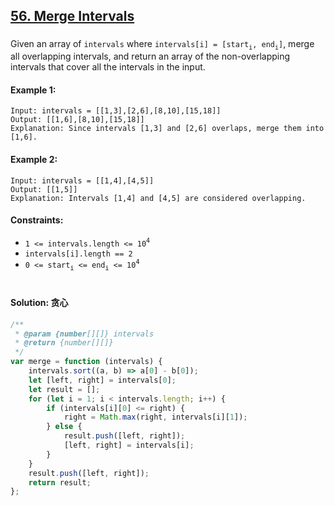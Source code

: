 ## [56. Merge Intervals](https://leetcode.com/problems/merge-intervals/)

###

Given an array of `intervals` where `intervals[i] = [start`<sub>`i`</sub>`, end`<sub>`i`</sub>`]`, merge all overlapping intervals, and return an array of the non-overlapping intervals that cover all the intervals in the input.

#### Example 1:

```
Input: intervals = [[1,3],[2,6],[8,10],[15,18]]
Output: [[1,6],[8,10],[15,18]]
Explanation: Since intervals [1,3] and [2,6] overlaps, merge them into [1,6].
```

#### Example 2:

```
Input: intervals = [[1,4],[4,5]]
Output: [[1,5]]
Explanation: Intervals [1,4] and [4,5] are considered overlapping.
```

#### Constraints:

-   `1 <= intervals.length <= 10`<sup>`4`</sup>
-   `intervals[i].length == 2`
-   `0 <= start`<sub>`i`</sub>` <= end`<sub>`i`</sub>` <= 10`<sup>`4`</sup>

#

#### Solution: 贪心

```js
/**
 * @param {number[][]} intervals
 * @return {number[][]}
 */
var merge = function (intervals) {
    intervals.sort((a, b) => a[0] - b[0]);
    let [left, right] = intervals[0];
    let result = [];
    for (let i = 1; i < intervals.length; i++) {
        if (intervals[i][0] <= right) {
            right = Math.max(right, intervals[i][1]);
        } else {
            result.push([left, right]);
            [left, right] = intervals[i];
        }
    }
    result.push([left, right]);
    return result;
};
```
